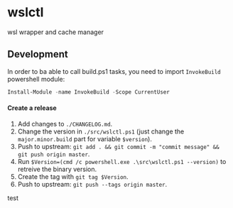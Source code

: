 # wslctl
wsl wrapper and cache manager 



## Development

In order to ba able to call build.ps1 tasks, you need to import `InvokeBuild` powershell module:
```Powershell
Install-Module -name InvokeBuild -Scope CurrentUser
```

#### Create a release

1. Add changes to `./CHANGELOG.md`.
1. Change the version in `./src/wslctl.ps1` (just change the `major.minor.build` part for variable `$version`).
1. Push to upstream: `git add . && git commit -m "commit message" && git push origin master`.
1. Run `$Version=(cmd /c powershell.exe .\src\wslctl.ps1 --version)` to retreive the binary version.
1. Create the tag with `git tag $Version`.
1. Push to upstream: `git push --tags origin master`.

test